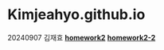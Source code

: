 # Kimjeahyo.github.io

20240907 김재효 [**homework2**](https://Kimjeahyo.github.io/homework2.html)
              [**homework2-2**](https://Kimjeahyo.github.io/homework2-2.html)
